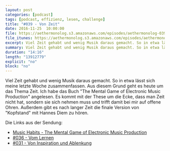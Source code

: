 ```yaml
---
layout: post
categories: [podcast]
tags: [podcast, effizienz, lesen, challenge]
title: "#039 - Von Zeit"
date: 2016-11-25  10:00:00
file: https://aethermonolog.s3.amazonaws.com/episodes/aethermonolog-039.mp3
file_itunes: https://aethermonolog.s3.amazonaws.com/episodes/aethermonolog-039.m4a
excerpt: Viel Zeit gehabt und wenig Musik daraus gemacht. So in etwa lässt sich meine letzte Woche zusammenfassen. Aus diesem Grund geht es heute um das Thema Zeit. Außerdem habe ich ein Buch angelesen, dass bei mir auf sehr fruchtbaren Boden traf.
summary: Viel Zeit gehabt und wenig Musik daraus gemacht. So in etwa lässt sich meine letzte Woche zusammenfassen. Aus diesem Grund geht es heute um das Thema Zeit. Außerdem habe ich ein Buch angelesen, dass bei mir auf sehr fruchtbaren Boden traf. Es heisst <a href="https://www.amazon.de/gp/product/B00ZJG398U/ref=as_li_tl?ie=UTF8&camp=1638&creative=6742&creativeASIN=B00ZJG398U&linkCode=as2&tag=httpaethermde-21">The Mental Game of Electronic Music Production</a>. Mehr zu Sendung findet ihr wie immer auf <a href="https://aethermonolog.de/podcast/episode-039.html">aethermonolog.de</a>
duration: "14:16"
length: "13912779"
explicit: "no"
block: "no"
---
```


Viel Zeit gehabt und wenig Musik daraus gemacht. So in etwa lässt sich meine letzte Woche zusammenfassen. Aus diesem Grund geht es heute um das Thema Zeit. Ich habe das Buch "The Mental Game of Electronic Music Production" angelesen. Es kommt mit der These um die Ecke, dass man Zeit nicht hat, sondern sie sich nehmen muss und trifft damit bei mir auf offene Ohren.
Außerdem gibt es nach langer Zeit die finale Version von "Kopfstand" mit Hannes Diem zu hören.

Die Links aus der Sendung:

* [Music Habits - The Mental Game of Electronic Music Production](https://www.amazon.de/gp/product/B00ZJG398U/ref=as_li_tl?ie=UTF8&camp=1638&creative=6742&creativeASIN=B00ZJG398U&linkCode=as2&tag=httpaethermde-21)
* [#036 - Vom Lernen](https://aethermonolog.de/podcast/episode-036.html)
* [#031 - Von Inspiration und Ablenkung](https://aethermonolog.de/podcast/episode-031.html)

